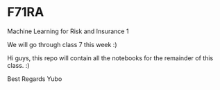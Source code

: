 # F71RA
Machine Learning for Risk and Insurance 1

We will go through class 7 this week :)

Hi guys, this repo will contain all the notebooks for the remainder of this class. :)

Best Regards
Yubo
